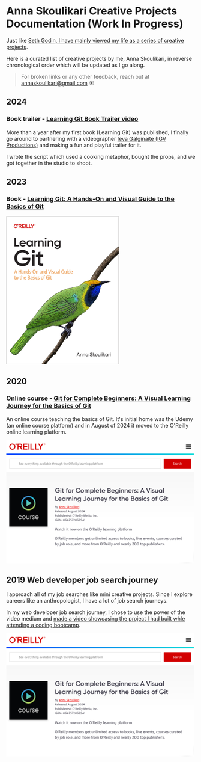 # Anna Skoulikari Creative Projects Documentation (Work In Progress)

Just like [Seth Godin, I have mainly viewed my life as a series of creative projects](https://seths.blog/2014/07/thirty-years-of-projects/).


Here is a curated list of creative projects by me, Anna Skoulikari, in reverse chronological order which will be updated as I go along. 


> For broken links or any other feedback, reach out at annaskoulikari@gmail.com ☀️


## 2024 

### Book trailer - [Learning Git Book Trailer video](https://www.youtube.com/watch?v=GAbERXgwzwU)

More than a year after my first book (Learning Git) was published, I finally go around to partnering with a videographer [Ieva Galginaite (IGV Productions)](https://www.igvproductions.com/) and making a fun and playful trailer for it. 

I wrote the script which used a cooking metaphor, bought the props, and we got together in the studio to shoot.

## 2023 

### Book - [Learning Git: A Hands-On and Visual Guide to the Basics of Git](https://www.amazon.com/Learning-Git-Hands-Visual-Basics/dp/1098133919) 

<img src="./images/2023_03_10_learning_git_cover.jpg" alt="Cover of Learning Git: A Hands-On and Visual Guide to the Basics of Git" width="300"/>

## 2020 

### Online course - [Git for Complete Beginners: A Visual Learning Journey for the Basics of Git](https://learning.oreilly.com/course/git-for-complete/0642572059965/)

An online course teaching the basics of Git. It's initial home was the Udemy (an online course platform) and in August of 2024 it moved to the O'Reilly online learning platform. 

<img src="./images/2024_08_git_online_course.png" alt="Online course page on the O'Reilly online learning platform" width="500"/>

## 2019 Web developer job search journey 

I approach all of my job searches like mini creative projects. Since I explore careers like an anthropologist, I have a lot of job search journeys. 

In my web developer job search journey, I chose to use the power of the video medium and [made a video showcasing the project I had built whle attending a coding bootcamp](https://www.youtube.com/watch?v=iWesF6zGkWo).

<img src="./images/2024_08_git_online_course.png" alt="Coding bootcamp project vide on YouTube" width="500"/>

